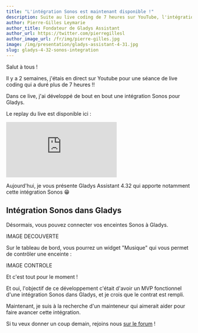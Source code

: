 ```yaml
---
title: "L'intégration Sonos est maintenant disponible !"
description: Suite au live coding de 7 heures sur YouTube, l'intégration Sonos développée est maintenant disponible !
author: Pierre-Gilles Leymarie
author_title: Fondateur de Gladys Assistant
author_url: https://twitter.com/pierregillesl
author_image_url: /fr/img/pierre-gilles.jpg
image: /img/presentation/gladys-assistant-4-31.jpg
slug: gladys-4-32-sonos-integration
---
```


Salut à tous !

Il y a 2 semaines, j'étais en direct sur Youtube pour une séance de live coding qui a duré plus de 7 heures !!

Dans ce live, j'ai développé de bout en bout une intégration Sonos pour Gladys.

Le replay du live est disponible ici :

<div class="youtubeVideoContainerInBlog">
    <iframe src="https://www.youtube.com/embed/M4vOjQXMiZI" title="YouTube video player" frameborder="0" allow="accelerometer; autoplay; clipboard-write; encrypted-media; gyroscope; picture-in-picture" allowfullscreen></iframe>
</div>

Aujourd'hui, je vous présente Gladys Assistant 4.32 qui apporte notamment cette intégration Sonos 😁

## Intégration Sonos dans Gladys

Désormais, vous pouvez connecter vos enceintes Sonos à Gladys.

IMAGE DECOUVERTE

Sur le tableau de bord, vous pourrez un widget "Musique" qui vous permet de contrôler une enceinte :

IMAGE CONTROLE

Et c'est tout pour le moment !

Et oui, l'objectif de ce développement c'était d'avoir un MVP fonctionnel d'une intégration Sonos dans Gladys, et je crois que le contrat est rempli.

Maintenant, je suis à la recherche d'un mainteneur qui aimerait aider pour faire avancer cette intégration.

Si tu veux donner un coup demain, rejoins nous [sur le forum](https://community.gladysassistant.com/) !

##
